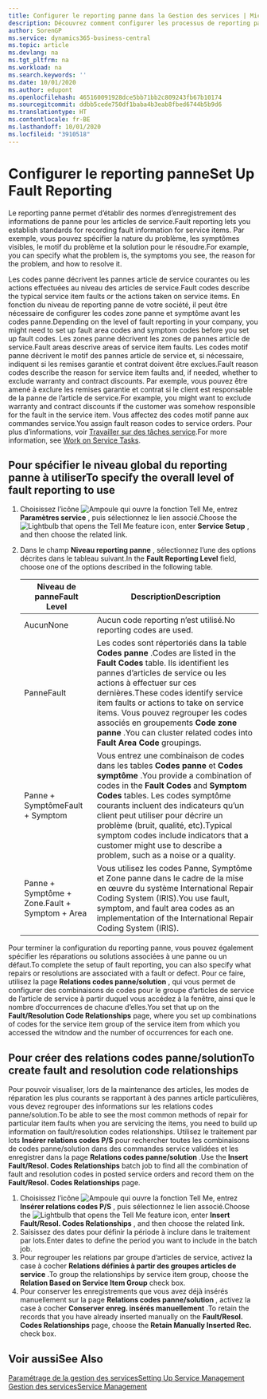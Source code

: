 ```yaml
---
title: Configurer le reporting panne dans la Gestion des services | Microsoft Docs
description: Découvrez comment configurer les processus de reporting panne.
author: SorenGP
ms.service: dynamics365-business-central
ms.topic: article
ms.devlang: na
ms.tgt_pltfrm: na
ms.workload: na
ms.search.keywords: ''
ms.date: 10/01/2020
ms.author: edupont
ms.openlocfilehash: 465160091928dce5bb71bb2c809243fb67b10174
ms.sourcegitcommit: ddbb5cede750df1baba4b3eab8fbed6744b5b9d6
ms.translationtype: HT
ms.contentlocale: fr-BE
ms.lasthandoff: 10/01/2020
ms.locfileid: "3910518"
---
```

# <a name="set-up-fault-reporting"></a><span data-ttu-id="826c4-103">Configurer le reporting panne</span><span class="sxs-lookup"><span data-stu-id="826c4-103">Set Up Fault Reporting</span></span>
<span data-ttu-id="826c4-104">Le reporting panne permet d’établir des normes d’enregistrement des informations de panne pour les articles de service.</span><span class="sxs-lookup"><span data-stu-id="826c4-104">Fault reporting lets you establish standards for recording fault information for service items.</span></span> <span data-ttu-id="826c4-105">Par exemple, vous pouvez spécifier la nature du problème, les symptômes visibles, le motif du problème et la solution pour le résoudre.</span><span class="sxs-lookup"><span data-stu-id="826c4-105">For example, you can specify what the problem is, the symptoms you see, the reason for the problem, and how to resolve it.</span></span>  

<span data-ttu-id="826c4-106">Les codes panne décrivent les pannes article de service courantes ou les actions effectuées au niveau des articles de service.</span><span class="sxs-lookup"><span data-stu-id="826c4-106">Fault codes describe the typical service item faults or the actions taken on service items.</span></span> <span data-ttu-id="826c4-107">En fonction du niveau de reporting panne de votre société, il peut être nécessaire de configurer les codes zone panne et symptôme avant les codes panne.</span><span class="sxs-lookup"><span data-stu-id="826c4-107">Depending on the level of fault reporting in your company, you might need to set up fault area codes and symptom codes before you set up fault codes.</span></span> <span data-ttu-id="826c4-108">Les zones panne décrivent les zones de pannes article de service.</span><span class="sxs-lookup"><span data-stu-id="826c4-108">Fault areas descrive areas of service item faults.</span></span> <span data-ttu-id="826c4-109">Les codes motif panne décrivent le motif des pannes article de service et, si nécessaire, indiquent si les remises garantie et contrat doivent être exclues.</span><span class="sxs-lookup"><span data-stu-id="826c4-109">Fault reason codes describe the reason for service item faults and, if needed, whether to exclude warranty and contract discounts.</span></span> <span data-ttu-id="826c4-110">Par exemple, vous pouvez être amené à exclure les remises garantie et contrat si le client est responsable de la panne de l’article de service.</span><span class="sxs-lookup"><span data-stu-id="826c4-110">For example, you might want to exclude warranty and contract discounts if the customer was somehow responsible for the fault in the service item.</span></span> <span data-ttu-id="826c4-111">Vous affectez des codes motif panne aux commandes service.</span><span class="sxs-lookup"><span data-stu-id="826c4-111">You assign fault reason codes to service orders.</span></span> <span data-ttu-id="826c4-112">Pour plus d’informations, voir [Travailler sur des tâches service](service-how-to-work-on-service-tasks.md).</span><span class="sxs-lookup"><span data-stu-id="826c4-112">For more information, see [Work on Service Tasks](service-how-to-work-on-service-tasks.md).</span></span>  

## <a name="to-specify-the-overall-level-of-fault-reporting-to-use"></a><span data-ttu-id="826c4-113">Pour spécifier le niveau global du reporting panne à utiliser</span><span class="sxs-lookup"><span data-stu-id="826c4-113">To specify the overall level of fault reporting to use</span></span>
1. <span data-ttu-id="826c4-114">Choisissez l’icône ![Ampoule qui ouvre la fonction Tell Me](media/ui-search/search_small.png "Dites-moi ce que vous voulez faire"), entrez **Paramètres service** , puis sélectionnez le lien associé.</span><span class="sxs-lookup"><span data-stu-id="826c4-114">Choose the ![Lightbulb that opens the Tell Me feature](media/ui-search/search_small.png "Tell me what you want to do") icon, enter **Service Setup** , and then choose the related link.</span></span>
2. <span data-ttu-id="826c4-115">Dans le champ **Niveau reporting panne** , sélectionnez l’une des options décrites dans le tableau suivant.</span><span class="sxs-lookup"><span data-stu-id="826c4-115">In the **Fault Reporting Level** field, choose one of the options described in the following table.</span></span>  

    |<span data-ttu-id="826c4-116">**Niveau de panne**</span><span class="sxs-lookup"><span data-stu-id="826c4-116">**Fault Level**</span></span>|<span data-ttu-id="826c4-117">**Description**</span><span class="sxs-lookup"><span data-stu-id="826c4-117">**Description**</span></span>|  
    |------------|-------------|  
    |<span data-ttu-id="826c4-118">Aucun</span><span class="sxs-lookup"><span data-stu-id="826c4-118">None</span></span> | <span data-ttu-id="826c4-119">Aucun code reporting n’est utilisé.</span><span class="sxs-lookup"><span data-stu-id="826c4-119">No reporting codes are used.</span></span>|  
    |<span data-ttu-id="826c4-120">Panne</span><span class="sxs-lookup"><span data-stu-id="826c4-120">Fault</span></span> | <span data-ttu-id="826c4-121">Les codes sont répertoriés dans la table **Codes panne** .</span><span class="sxs-lookup"><span data-stu-id="826c4-121">Codes are listed in the **Fault Codes** table.</span></span> <span data-ttu-id="826c4-122">Ils identifient les pannes d’articles de service ou les actions à effectuer sur ces dernières.</span><span class="sxs-lookup"><span data-stu-id="826c4-122">These codes identify service item faults or actions to take on service items.</span></span> <span data-ttu-id="826c4-123">Vous pouvez regrouper les codes associés en groupements **Code zone panne** .</span><span class="sxs-lookup"><span data-stu-id="826c4-123">You can cluster related codes into **Fault Area Code** groupings.</span></span>|  
    |<span data-ttu-id="826c4-124">Panne + Symptôme</span><span class="sxs-lookup"><span data-stu-id="826c4-124">Fault + Symptom</span></span> | <span data-ttu-id="826c4-125">Vous entrez une combinaison de codes dans les tables **Codes panne** et **Codes symptôme** .</span><span class="sxs-lookup"><span data-stu-id="826c4-125">You provide a combination of codes in the **Fault Codes** and **Symptom Codes** tables.</span></span> <span data-ttu-id="826c4-126">Les codes symptôme courants incluent des indicateurs qu’un client peut utiliser pour décrire un problème (bruit, qualité, etc).</span><span class="sxs-lookup"><span data-stu-id="826c4-126">Typical symptom codes include indicators that a customer might use to describe a problem, such as a noise or a quality.</span></span>|  
    |<span data-ttu-id="826c4-127">Panne + Symptôme + Zone.</span><span class="sxs-lookup"><span data-stu-id="826c4-127">Fault + Symptom + Area</span></span> | <span data-ttu-id="826c4-128">Vous utilisez les codes Panne, Symptôme et Zone panne dans le cadre de la mise en œuvre du système International Repair Coding System (IRIS).</span><span class="sxs-lookup"><span data-stu-id="826c4-128">You use fault, symptom, and fault area codes as an implementation of the International Repair Coding System (IRIS).</span></span>|  

<span data-ttu-id="826c4-129">Pour terminer la configuration du reporting panne, vous pouvez également spécifier les réparations ou solutions associées à une panne ou un défaut.</span><span class="sxs-lookup"><span data-stu-id="826c4-129">To complete the setup of fault reporting, you can also specify what repairs or resolutions are associated with a fault or defect.</span></span> <span data-ttu-id="826c4-130">Pour ce faire, utilisez la page **Relations codes panne/solution** , qui vous permet de configurer des combinaisons de codes pour le groupe d’articles de service de l’article de service à partir duquel vous accédez à la fenêtre, ainsi que le nombre d’occurrences de chacune d’elles.</span><span class="sxs-lookup"><span data-stu-id="826c4-130">You set that up on the **Fault/Resolution Code Relationships** page, where you set up combinations of codes for the service item group of the service item from which you accessed the witndow and the number of occurrences for each one.</span></span>

## <a name="to-create-fault-and-resolution-code-relationships"></a><span data-ttu-id="826c4-131">Pour créer des relations codes panne/solution</span><span class="sxs-lookup"><span data-stu-id="826c4-131">To create fault and resolution code relationships</span></span>
<!--this needs to go in a working with topic-->
<span data-ttu-id="826c4-132">Pour pouvoir visualiser, lors de la maintenance des articles, les modes de réparation les plus courants se rapportant à des pannes article particulières, vous devez regrouper des informations sur les relations codes panne/solution.</span><span class="sxs-lookup"><span data-stu-id="826c4-132">To be able to see the most common methods of repair for particular item faults when you are servicing the items, you need to build up information on fault/resolution codes relationships.</span></span> <span data-ttu-id="826c4-133">Utilisez le traitement par lots **Insérer relations codes P/S** pour rechercher toutes les combinaisons de codes panne/solution dans des commandes service validées et les enregistrer dans la page **Relations codes panne/solution** .</span><span class="sxs-lookup"><span data-stu-id="826c4-133">Use the **Insert Fault/Resol. Codes Relationships** batch job to find all the combination of fault and resolution codes in posted service orders and record them on the **Fault/Resol. Codes Relationships** page.</span></span>

1. <span data-ttu-id="826c4-134">Choisissez l’icône ![Ampoule qui ouvre la fonction Tell Me](media/ui-search/search_small.png "Dites-moi ce que vous voulez faire"), entrez **Insérer relations codes P/S** , puis sélectionnez le lien associé.</span><span class="sxs-lookup"><span data-stu-id="826c4-134">Choose the ![Lightbulb that opens the Tell Me feature](media/ui-search/search_small.png "Tell me what you want to do") icon, enter **Insert Fault/Resol. Codes Relationships** , and then choose the related link.</span></span>  
2. <span data-ttu-id="826c4-135">Saisissez des dates pour définir la période à inclure dans le traitement par lots.</span><span class="sxs-lookup"><span data-stu-id="826c4-135">Enter dates to define the period you want to include in the batch job.</span></span>  
3. <span data-ttu-id="826c4-136">Pour regrouper les relations par groupe d’articles de service, activez la case à cocher **Relations définies à partir des groupes articles de service** .</span><span class="sxs-lookup"><span data-stu-id="826c4-136">To group the relationships by service item group, choose the **Relation Based on Service Item Group** check box.</span></span>  
4. <span data-ttu-id="826c4-137">Pour conserver les enregistrements que vous avez déjà insérés manuellement sur la page **Relations codes panne/solution** , activez la case à cocher **Conserver enreg. insérés manuellement** .</span><span class="sxs-lookup"><span data-stu-id="826c4-137">To retain the records that you have already inserted manually on the **Fault/Resol. Codes Relationships** page, choose the **Retain Manually Inserted Rec.** check box.</span></span>  

## <a name="see-also"></a><span data-ttu-id="826c4-138">Voir aussi</span><span class="sxs-lookup"><span data-stu-id="826c4-138">See Also</span></span>
[<span data-ttu-id="826c4-139">Paramétrage de la gestion des services</span><span class="sxs-lookup"><span data-stu-id="826c4-139">Setting Up Service Management</span></span>](service-setup-service.md)  
[<span data-ttu-id="826c4-140">Gestion des services</span><span class="sxs-lookup"><span data-stu-id="826c4-140">Service Management</span></span>](service-service.md)  
